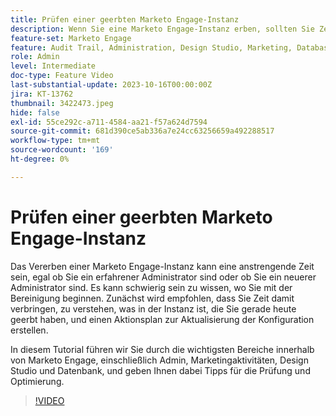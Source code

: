 ```yaml
---
title: Prüfen einer geerbten Marketo Engage-Instanz
description: Wenn Sie eine Marketo Engage-Instanz erben, sollten Sie Zeit damit verbringen, zu verstehen, was sich in der Instanz befindet, und einen Aktionsplan erstellen, um die Konfiguration zu aktualisieren. In diesem Tutorial werden die wichtigsten Bereiche innerhalb von Marketo Engage behandelt, darunter Admin, Marketingaktivitäten, Design Studio und Datenbank. Außerdem erhalten Sie Tipps für die Prüfung und Optimierung.
feature-set: Marketo Engage
feature: Audit Trail, Administration, Design Studio, Marketing, Database
role: Admin
level: Intermediate
doc-type: Feature Video
last-substantial-update: 2023-10-16T00:00:00Z
jira: KT-13762
thumbnail: 3422473.jpeg
hide: false
exl-id: 55ce292c-a711-4584-aa21-f57a624d7594
source-git-commit: 681d390ce5ab336a7e24cc63256659a492288517
workflow-type: tm+mt
source-wordcount: '169'
ht-degree: 0%

---
```


# Prüfen einer geerbten Marketo Engage-Instanz

Das Vererben einer Marketo Engage-Instanz kann eine anstrengende Zeit sein, egal ob Sie ein erfahrener Administrator sind oder ob Sie ein neuerer Administrator sind. Es kann schwierig sein zu wissen, wo Sie mit der Bereinigung beginnen. Zunächst wird empfohlen, dass Sie Zeit damit verbringen, zu verstehen, was in der Instanz ist, die Sie gerade heute geerbt haben, und einen Aktionsplan zur Aktualisierung der Konfiguration erstellen.

In diesem Tutorial führen wir Sie durch die wichtigsten Bereiche innerhalb von Marketo Engage, einschließlich Admin, Marketingaktivitäten, Design Studio und Datenbank, und geben Ihnen dabei Tipps für die Prüfung und Optimierung.

>[!VIDEO](https://video.tv.adobe.com/v/3422473/?learn=on)
